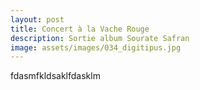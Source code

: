 ```yaml
---
layout: post
title: Concert à la Vache Rouge
description: Sortie album Sourate Safran
image: assets/images/034_digitipus.jpg
---
```



fdasmfkldsaklfdasklm
